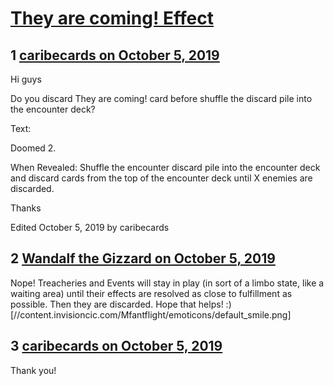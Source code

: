 # [They are coming! Effect](https://community.fantasyflightgames.com/topic/300823-they-are-coming-effect/)

## 1 [caribecards on October 5, 2019](https://community.fantasyflightgames.com/topic/300823-they-are-coming-effect/?do=findComment&comment=3800037)

Hi guys

Do you discard They are coming! card before shuffle the discard pile into the encounter deck?

Text:

Doomed 2.  

When Revealed: Shuffle the encounter discard pile into the encounter deck and discard cards from the top of the encounter deck until X enemies are discarded.

Thanks

Edited October 5, 2019 by caribecards

## 2 [Wandalf the Gizzard on October 5, 2019](https://community.fantasyflightgames.com/topic/300823-they-are-coming-effect/?do=findComment&comment=3800105)

Nope! Treacheries and Events will stay in play (in sort of a limbo state, like a waiting area) until their effects are resolved as close to fulfillment as possible. Then they are discarded. Hope that helps! :) [//content.invisioncic.com/Mfantflight/emoticons/default_smile.png]

## 3 [caribecards on October 5, 2019](https://community.fantasyflightgames.com/topic/300823-they-are-coming-effect/?do=findComment&comment=3800272)

Thank you!

